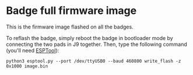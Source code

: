 # Badge full firmware image

This is the firmware image flashed on all the badges.

To reflash the badge, simply reboot the badge in bootloader mode by connecting the two pads in J9 together.
Then, type the following command (you'll need [ESPTool](https://github.com/espressif/esptool)):

```
python3 esptool.py --port /dev/ttyUSB0 --baud 460800 write_flash -z 0x1000 image.bin
```


